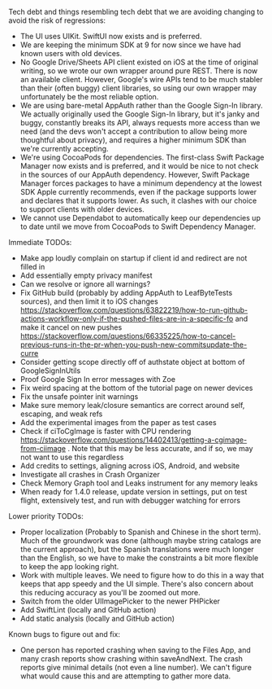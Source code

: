 Tech debt and things resembling tech debt that we are avoiding changing to avoid the risk of regressions:
* The UI uses UIKit. SwiftUI now exists and is preferred.
* We are keeping the minimum SDK at 9 for now since we have had known users with old devices.
* No Google Drive/Sheets API client existed on iOS at the time of original writing, so we wrote our own wrapper around pure REST. There is now an available client. However, Google's wire APIs tend to be much stabler than their (often buggy) client libraries, so using our own wrapper may unfortunately be the most reliable option.
* We are using bare-metal AppAuth rather than the Google Sign-In library. We actually originally used the Google Sign-In library, but it's janky and buggy, constantly breaks its API, always requests more access than we need (and the devs won't accept a contribution to allow being more thoughtful about privacy), and requires a higher minimum SDK than we're currently accepting.
* We're using CocoaPods for dependencies. The first-class Swift Package Manager now exists and is preferred, and it would be nice to not check in the sources of our AppAuth dependency. However, Swift Package Manager forces packages to have a minimum dependency at the lowest SDK Apple currently recommends, even if the package supports lower and declares that it supports lower. As such, it clashes with our choice to support clients with older devices.
* We cannot use Dependabot to automatically keep our dependencies up to date until we move from CocoaPods to Swift Dependency Manager.

Immediate TODOs:
* Make app loudly complain on startup if client id and redirect are not filled in
* Add essentially empty privacy manifest
* Can we resolve or ignore all warnings?
* Fix GitHub build (probably by adding AppAuth to LeafByteTests sources), and then limit it to iOS changes https://stackoverflow.com/questions/63822219/how-to-run-github-actions-workflow-only-if-the-pushed-files-are-in-a-specific-fo and make it cancel on new pushes https://stackoverflow.com/questions/66335225/how-to-cancel-previous-runs-in-the-pr-when-you-push-new-commitsupdate-the-curre
* Consider getting scope directly off of authstate object at bottom of GoogleSignInUtils
* Proof Google Sign In error messages with Zoe
* Fix weird spacing at the bottom of the tutorial page on newer devices
* Fix the unsafe pointer init warnings
* Make sure memory leak/closure semantics are correct around self, escaping, and weak refs
* Add the experimental images from the paper as test cases
* Check if ciToCgImage is faster with CPU rendering https://stackoverflow.com/questions/14402413/getting-a-cgimage-from-ciimage . Note that this may be less accurate, and if so, we may not want to use this regardless
* Add credits to settings, aligning across iOS, Android, and website
* Investigate all crashes in Crash Organizer
* Check Memory Graph tool and Leaks instrument for any memory leaks
* When ready for 1.4.0 release, update version in settings, put on test flight, extensively test, and run with debugger watching for errors

Lower priority TODOs:
* Proper localization (Probably to Spanish and Chinese in the short term). Much of the groundwork was done (although maybe string catalogs are the current approach), but the Spanish translations were much longer than the English, so we have to make the constraints a bit more flexible to keep the app looking right.
* Work with multiple leaves. We need to figure how to do this in a way that keeps that app speedy and the UI simple. There's also concern about this reducing accuracy as you'll be zoomed out more.
* Switch from the older UIImagePicker to the newer PHPicker
* Add SwiftLint (locally and GitHub action)
* Add static analysis (locally and GitHub action)

Known bugs to figure out and fix:
* One person has reported crashing when saving to the Files App, and many crash reports show crashing within saveAndNext. The crash reports give minimal details (not even a line number). We can't figure what would cause this and are attempting to gather more data.
